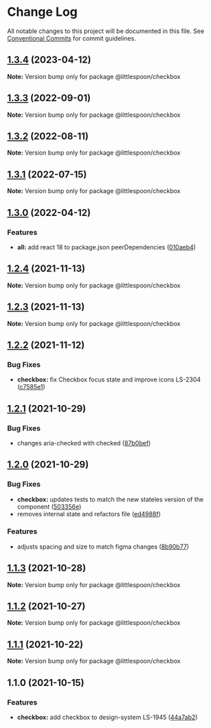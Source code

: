 # Change Log

All notable changes to this project will be documented in this file.
See [Conventional Commits](https://conventionalcommits.org) for commit guidelines.

## [1.3.4](https://github.com/little-spoon-dev/design-system/compare/@littlespoon/checkbox@1.3.3...@littlespoon/checkbox@1.3.4) (2023-04-12)

**Note:** Version bump only for package @littlespoon/checkbox

## [1.3.3](https://github.com/little-spoon-dev/design-system/compare/@littlespoon/checkbox@1.3.2...@littlespoon/checkbox@1.3.3) (2022-09-01)

**Note:** Version bump only for package @littlespoon/checkbox

## [1.3.2](https://github.com/little-spoon-dev/design-system/compare/@littlespoon/checkbox@1.3.1...@littlespoon/checkbox@1.3.2) (2022-08-11)

**Note:** Version bump only for package @littlespoon/checkbox

## [1.3.1](https://github.com/little-spoon-dev/design-system/compare/@littlespoon/checkbox@1.3.0...@littlespoon/checkbox@1.3.1) (2022-07-15)

**Note:** Version bump only for package @littlespoon/checkbox

## [1.3.0](https://github.com/little-spoon-dev/design-system/compare/@littlespoon/checkbox@1.2.4...@littlespoon/checkbox@1.3.0) (2022-04-12)

### Features

- **all:** add react 18 to package.json peerDependencies ([010aeb4](https://github.com/little-spoon-dev/design-system/commit/010aeb4320c92dd1747093904b0d82c7743eb8e8))

## [1.2.4](https://github.com/little-spoon-dev/design-system/compare/@littlespoon/checkbox@1.2.3...@littlespoon/checkbox@1.2.4) (2021-11-13)

**Note:** Version bump only for package @littlespoon/checkbox

## [1.2.3](https://github.com/little-spoon-dev/design-system/compare/@littlespoon/checkbox@1.2.2...@littlespoon/checkbox@1.2.3) (2021-11-13)

**Note:** Version bump only for package @littlespoon/checkbox

## [1.2.2](https://github.com/little-spoon-dev/design-system/compare/@littlespoon/checkbox@1.2.1...@littlespoon/checkbox@1.2.2) (2021-11-12)

### Bug Fixes

- **checkbox:** fix Checkbox focus state and improve icons LS-2304 ([c7585e1](https://github.com/little-spoon-dev/design-system/commit/c7585e1e719e3bf077ec1d139d4cf74ef4f2b8df))

## [1.2.1](https://github.com/little-spoon-dev/design-system/compare/@littlespoon/checkbox@1.2.0...@littlespoon/checkbox@1.2.1) (2021-10-29)

### Bug Fixes

- changes aria-checked with checked ([87b0bef](https://github.com/little-spoon-dev/design-system/commit/87b0befdd6f219d518d649cda66d757a0065944a))

## [1.2.0](https://github.com/little-spoon-dev/design-system/compare/@littlespoon/checkbox@1.1.3...@littlespoon/checkbox@1.2.0) (2021-10-29)

### Bug Fixes

- **checkbox:** updates tests to match the new stateles version of the component ([503356e](https://github.com/little-spoon-dev/design-system/commit/503356efc2f2889d438712c0013458017391362a))
- removes internal state and refactors file ([ed4988f](https://github.com/little-spoon-dev/design-system/commit/ed4988f15a6253bf4f39f4f97858a2268f61adf2))

### Features

- adjusts spacing and size to match figma changes ([8b90b77](https://github.com/little-spoon-dev/design-system/commit/8b90b7738d35a00321dd8dd161488cf20f615af3))

## [1.1.3](https://github.com/little-spoon-dev/design-system/compare/@littlespoon/checkbox@1.1.2...@littlespoon/checkbox@1.1.3) (2021-10-28)

**Note:** Version bump only for package @littlespoon/checkbox

## [1.1.2](https://github.com/little-spoon-dev/design-system/compare/@littlespoon/checkbox@1.1.1...@littlespoon/checkbox@1.1.2) (2021-10-27)

**Note:** Version bump only for package @littlespoon/checkbox

## [1.1.1](https://github.com/little-spoon-dev/design-system/compare/@littlespoon/checkbox@1.1.0...@littlespoon/checkbox@1.1.1) (2021-10-22)

**Note:** Version bump only for package @littlespoon/checkbox

## 1.1.0 (2021-10-15)

### Features

- **checkbox:** add checkbox to design-system LS-1945 ([44a7ab2](https://github.com/little-spoon-dev/design-system/commit/44a7ab23ae3bfdc89ec3dfd3dffacfb0e675435c))
